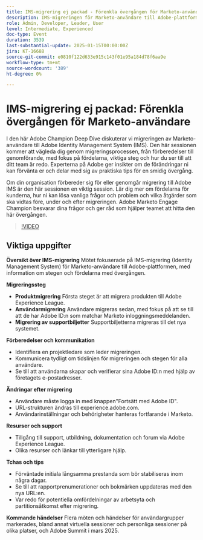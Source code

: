 ```yaml
---
title: IMS-migrering ej packad - Förenkla övergången för Marketo-användare
description: IMS-migreringen för Marketo-användare till Adobe-plattformen innefattar detaljerade steg, förberedelser och kommunikation, med ändringar efter migrationen och resurser för support och kommande evenemang.
role: Admin, Developer, Leader, User
level: Intermediate, Experienced
doc-type: Event
duration: 3539
last-substantial-update: 2025-01-15T00:00:00Z
jira: KT-16688
source-git-commit: e0810f122d633e915c143f01e95a184d78f6aa9e
workflow-type: tm+mt
source-wordcount: '389'
ht-degree: 0%

---
```



# IMS-migrering ej packad: Förenkla övergången för Marketo-användare

I den här Adobe Champion Deep Dive diskuterar vi migreringen av Marketo-användare till Adobe Identity Management System (IMS). Den här sessionen kommer att vägleda dig genom migreringsprocessen, från förberedelser till genomförande, med fokus på fördelarna, viktiga steg och hur du ser till att ditt team är redo. Experterna på Adobe ger insikter om de förändringar ni kan förvänta er och delar med sig av praktiska tips för en smidig övergång.

Om din organisation förbereder sig för eller genomgår migrering till Adobe IMS är den här sessionen en viktig session. Lär dig mer om fördelarna för kunderna, hur ni kan lösa vanliga frågor och problem och vilka åtgärder som ska vidtas före, under och efter migreringen. Adobe Marketo Engage Champion besvarar dina frågor och ger råd som hjälper teamet att hitta den här övergången.

>[!VIDEO](https://video.tv.adobe.com/v/3441133/?learn=on&enablevpops)

## Viktiga uppgifter

**Översikt över IMS-migrering** Mötet fokuserade på IMS-migrering (Identity Management System) för Marketo-användare till Adobe-plattformen, med information om stegen och fördelarna med övergången.

**Migreringssteg**

* **Produktmigrering** Första steget är att migrera produkten till Adobe Experience League.
* **Användarmigrering** Användare migreras sedan, med fokus på att se till att de har Adobe ID:n som matchar Marketo inloggningsmeddelanden.
* **Migrering av supportbiljetter** Supportbiljetterna migreras till det nya systemet.

**Förberedelser och kommunikation**

* Identifiera en projektledare som leder migreringen.
* Kommunicera tydligt om tidslinjen för migreringen och stegen för alla användare.
* Se till att användarna skapar och verifierar sina Adobe ID:n med hjälp av företagets e-postadresser.

**Ändringar efter migrering**

* Användare måste logga in med knappen&quot;Fortsätt med Adobe ID&quot;.
* URL-strukturen ändras till experience.adobe.com.
* Användarinställningar och behörigheter hanteras fortfarande i Marketo.

**Resurser och support**

* Tillgång till support, utbildning, dokumentation och forum via Adobe Experience League.
* Olika resurser och länkar till ytterligare hjälp.

**Tchas och tips**

* Förväntade initiala långsamma prestanda som bör stabiliseras inom några dagar.
* Se till att rapportprenumerationer och bokmärken uppdateras med den nya URL:en.
* Var redo för potentiella omfördelningar av arbetsyta och partitionsåtkomst efter migrering.

**Kommande händelser** Flera möten och händelser för användargrupper markerades, bland annat virtuella sessioner och personliga sessioner på olika platser, och Adobe Summit i mars 2025.